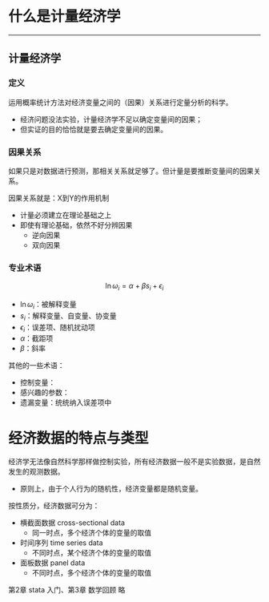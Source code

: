 
# 什么是计量经济学
---
## 计量经济学
### 定义

运用概率统计方法对经济变量之间的（因果）关系进行定量分析的科学。
- 经济问题没法实验，计量经济学不足以确定变量间的因果；
- 但实证的目的恰恰就是要去确定变量间的因果。

### 因果关系

如果只是对数据进行预测，那相关关系就足够了。但计量是要推断变量间的因果关系。

因果关系就是：X到Y的作用机制
-  计量必须建立在理论基础之上
- 即使有理论基础，依然不好分辨因果
	- 逆向因果
	- 双向因果

### 专业术语
$$\ln\omega_i=\alpha+\beta s_i+\epsilon_i$$
- $\ln\omega_i$：被解释变量
- $s_i$：解释变量、自变量、协变量
- $\epsilon_i$：误差项、随机扰动项
- $\alpha$：截距项
- $\beta$：斜率

其他的一些术语：
- 控制变量：
- 感兴趣的参数：
- 遗漏变量：统统纳入误差项中

# 经济数据的特点与类型

经济学无法像自然科学那样做控制实验，所有经济数据一般不是实验数据，是自然发生的观测数据。
- 原则上，由于个人行为的随机性，经济变量都是随机变量。

按性质分，经济数据可分为：
- 横截面数据 cross-sectional data
	- 同一时点，多个经济个体的变量的取值
- 时间序列 time series data
	- 不同时点，某个经济个体的变量的取值
- 面板数据 panel data
	- 不同时点，多个经济个体的变量的取值


第2章 stata 入门、第3章 数学回顾 略



